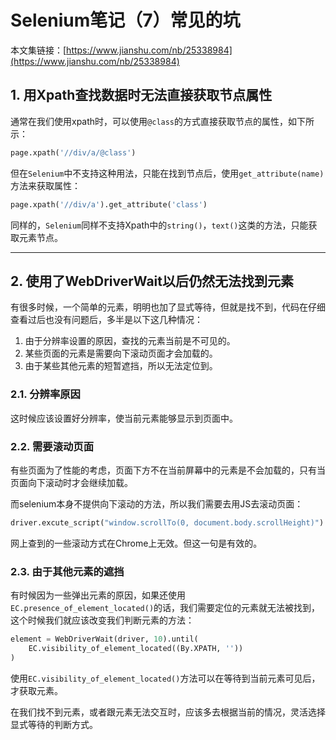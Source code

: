 # Selenium笔记（7）常见的坑

本文集链接：[https://www.jianshu.com/nb/25338984](https://www.jianshu.com/nb/25338984)

## 1. 用Xpath查找数据时无法直接获取节点属性

通常在我们使用xpath时，可以使用`@class`的方式直接获取节点的属性，如下所示：

```python
page.xpath('//div/a/@class')
```

但在`Selenium`中不支持这种用法，只能在找到节点后，使用`get_attribute(name)`方法来获取属性：

```python
page.xpath('//div/a').get_attribute('class')
```

同样的，`Selenium`同样不支持Xpath中的`string()`，`text()`这类的方法，只能获取元素节点。

***

## 2. 使用了WebDriverWait以后仍然无法找到元素

有很多时候，一个简单的元素，明明也加了显式等待，但就是找不到，代码在仔细查看过后也没有问题后，多半是以下这几种情况：

1. 由于分辨率设置的原因，查找的元素当前是不可见的。
2. 某些页面的元素是需要向下滚动页面才会加载的。
3. 由于某些其他元素的短暂遮挡，所以无法定位到。

### 2.1. 分辨率原因

这时候应该设置好分辨率，使当前元素能够显示到页面中。

### 2.2. 需要滚动页面

有些页面为了性能的考虑，页面下方不在当前屏幕中的元素是不会加载的，只有当页面向下滚动时才会继续加载。

而selenium本身不提供向下滚动的方法，所以我们需要去用JS去滚动页面：

```python
driver.excute_script("window.scrollTo(0, document.body.scrollHeight)")
```

网上查到的一些滚动方式在Chrome上无效。但这一句是有效的。

### 2.3. 由于其他元素的遮挡

有时候因为一些弹出元素的原因，如果还使用`EC.presence_of_element_located()`的话，我们需要定位的元素就无法被找到，这个时候我们就应该改变我们判断元素的方法：

```python
element = WebDriverWait(driver, 10).until(
    EC.visibility_of_element_located((By.XPATH, ''))
)
```

使用`EC.visibility_of_element_located()`方法可以在等待到当前元素可见后，才获取元素。

在我们找不到元素，或者跟元素无法交互时，应该多去根据当前的情况，灵活选择显式等待的判断方式。